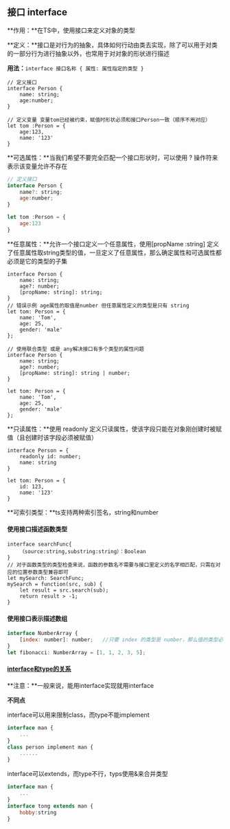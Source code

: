 ## 接口 interface

**作用：**在TS中，使用接口来定义对象的类型

**定义：**接口是对行为的抽象，具体如何行动由类去实现，除了可以用于对类的一部分行为进行抽象以外，也常用于对对象的形状进行描述

**用法：**`interface 接口名称 { 属性: 属性指定的类型 }`

```tsx
// 定义接口
interface Person {
    name: string;
    age:number;
}

// 定义变量 变量tom已经被约束，赋值时形状必须和接口Person一致（顺序不用对应）
let tom :Person = {
    age:123,
    name: '123'
}
```



**可选属性：**当我们希望不要完全匹配一个接口形状时，可以使用 ? 操作符来表示该变量允许不存在

```js
// 定义接口
interface Person {
    name?: string;
    age:number;
}

let tom :Person = {
    age:123
}
```



**任意属性：**允许一个接口定义一个任意属性，使用[propName :string] 定义了任意属性取string类型的值，一旦定义了任意属性，那么确定属性和可选属性都必须是它的类型的子集

```tsx
interface Person {
    name: string;
    age?: number;
    [propName: string]: string;
}
// 错误示例 age属性的取值是number 但任意属性定义的类型是只有 string
let tom: Person = {
    name: 'Tom',
    age: 25,
    gender: 'male'
};

// 使用联合类型 或是 any解决接口有多个类型的属性问题
interface Person {
    name: string;
    age?: number;
    [propName: string]: string | number;
}

let tom: Person = {
    name: 'Tom',
    age: 25,
    gender: 'male'
};
```



**只读属性：**使用 readonly 定义只读属性，使该字段只能在对象刚创建时被赋值（且创建时该字段必须被赋值）

```tsx
interface Person = {
    readonly id: number;
	name: string
}

let tom: Person = {
    id: 123,
    name: '123'
}
```



**可索引类型：**ts支持两种索引签名，string和number



#### 使用接口描述函数类型



```tsx
interface searchFunc{
    （source:string,substring:string）：Boolean
}
// 对于函数类型的类型检查来说，函数的参数名不需要与接口里定义的名字相匹配，只需在对应的位置参数类型兼容即可
let mySearch: SearchFunc;
mySearch = function(src, sub) {
    let result = src.search(sub);
    return result > -1;
}
```

#### 使用接口表示描述数组

```js
interface NumberArray {
    [index: number]: number;   //只要 index 的类型是 number，那么值的类型必须是 number。
}
let fibonacci: NumberArray = [1, 1, 2, 3, 5];

```





#### [interface和type的关系](https://www.cnblogs.com/liuzhenwei/p/12530928.html)

**注意：**一般来说，能用interface实现就用interface

**不同点**

interface可以用来限制class，而type不能implement

```js
interface man {
    ...
}
class person implement man {
	......
}
```

interface可以extends，而type不行，typs使用&来合并类型

```js
interface man {
    ...
}
interface tong extends man {
	hobby:string
}
    
```

